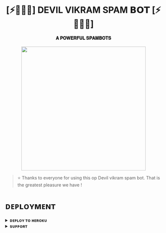 <h1 align="center"><b>[⚡🖤👺🤖]  DEVIL VIKRAM SPAM 𝗕𝗢𝗧  [⚡🖤👺🤖]</b></h1>

<h4 align="center"> 𝐀 𝐏𝐎𝐖𝐄𝐑𝐅𝐔𝐋 𝐒𝐏𝐀𝐌𝐁𝐎𝐓𝐒</h4>

<p align="center"><a href="https://t.me/daddy_devil_mere_2926"><img src="https://graph.org/file/eb514f6d4b35027f8fe0b.jpg" width="400"></a></p>


> ⭐️ Thanks to everyone for using this op Devil vikram spam bot. That is the greatest pleasure we have !


# ᴅᴇᴘʟᴏʏᴍᴇɴᴛ


<details>
<summary><b>ᴅᴇᴘʟᴏʏ ᴛᴏ ʜᴇʀᴏᴋᴜ</b></summary>
<br>

[![Deploy](https://www.herokucdn.com/deploy/button.svg)](https://dashboard.heroku.com/new?template=https://github.com/nakuldkdhacker/AXSPAMBOT)

</details>


<details>
<summary><b>sᴜᴘᴘᴏʀᴛ</b></summary>
<br>

<a href="https://t.me/SAIFHELPGC"><img src="https://img.shields.io/badge/Join-Telegram%20Channel-red.svg?logo=Telegram"></a>

</details>

